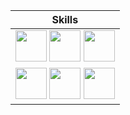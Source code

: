 
| Skills |
| --- |
|[<img src="https://upload.wikimedia.org/wikipedia/commons/9/99/Unofficial_JavaScript_logo_2.svg" height="50px" width="50px" />][javascript] [<img src="https://upload.wikimedia.org/wikipedia/commons/2/27/PHP-logo.svg" height="50px" width="50px" />][php] [<img src="https://marketing.raku.org/id/1533512913/svg" height="50px" width="50px" />][raku]|
|[<img src="https://48pedia.org/images/8/8e/Lua-logo.svg" height="50px" width="50px" />][lua] [<img src="https://raw.githubusercontent.com/edubart/nelua-lang/master/docs/assets/img/nelua-logo.svg" height="50px" width="50px" />][nelua] [<img src="https://upload.wikimedia.org/wikipedia/commons/1/18/C_Programming_Language.svg" height="50px" width="50px" />][c]|

[raku]: https://raku.org
[typescript]: https://typescriptlang.org
[javascript]: https://developer.mozilla.org/en-US/docs/Web/JavaScript
[php]: https://php.net
[lua]: https://www.lua.org/
[nelua]: https://nelua.io/
[c]: https://en.cppreference.com/w/c

[fennel]: https://fennel-lang.org
[haxe]: https://haxe.org
[webassembly]: https://webassembly.org/
[assemblyscript]: https://www.assemblyscript.org/

[rust]: https://rust-lang.org
[elisp]: https://www.gnu.org/software/emacs/manual/html_node/elisp/
[swift]: https://swift.org
[kotlin]: https://kotlinlang.org/
[clojure]: https://clojure.org/
[clojurescript]: https://clojurescript.org/

[godot]: https://godotengine.org
[construct]: https://construct.net
[python]: https://www.python.org/
[ruby]: https://www.ruby-lang.org/en/
[txr]: http://nongnu.org/txr
[nim]: https://nim-lang.org
[lisp]: https://common-lisp.net/
[red]: http://red-lang.org
[racket]: https://racket-lang.org

